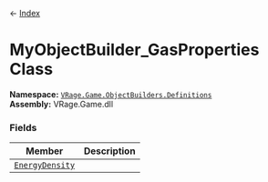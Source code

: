 ← [Index](Api-Index)
# MyObjectBuilder_GasProperties Class
**Namespace:** [`VRage.Game.ObjectBuilders.Definitions`](VRage.Game.ObjectBuilders.Definitions)  
**Assembly:** VRage.Game.dll  
### Fields
|Member|Description|
|---|---|
|[`EnergyDensity`](VRage.Game.ObjectBuilders.Definitions.EnergyDensity)||
